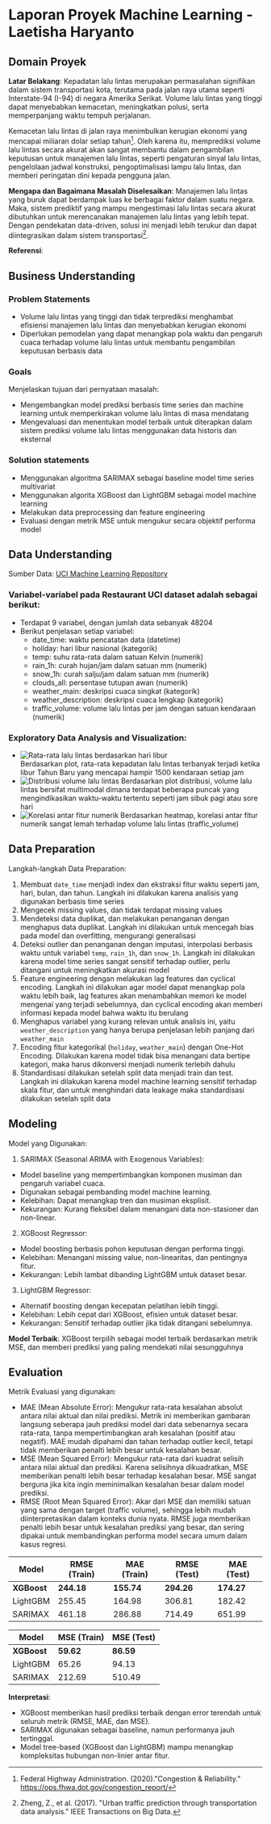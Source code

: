 # Laporan Proyek Machine Learning - Laetisha Haryanto

## Domain Proyek

**Latar Belakang**: Kepadatan lalu lintas merupakan permasalahan signifikan dalam sistem transportasi kota, terutama pada jalan raya utama seperti Interstate-94 (I-94) di negara Amerika Serikat. Volume lalu lintas yang tinggi dapat menyebabkan kemacetan, meningkatkan polusi, serta memperpanjang waktu tempuh perjalanan. 

Kemacetan lalu lintas di jalan raya menimbulkan kerugian ekonomi yang mencapai miliaran dolar setiap tahun[^1]. Oleh karena itu, memprediksi volume lalu lintas secara akurat akan sangat membantu dalam pengambilan keputusan untuk manajemen lalu lintas, seperti pengaturan sinyal lalu lintas, pengelolaan jadwal konstruksi, pengoptimalisasi lampu lalu lintas, dan memberi peringatan dini kepada pengguna jalan.  

**Mengapa dan Bagaimana Masalah Diselesaikan**: Manajemen lalu lintas yang buruk dapat berdampak luas ke berbagai faktor dalam suatu negara. Maka, sistem prediktif yang mampu mengestimasi lalu lintas secara akurat dibutuhkan untuk merencanakan manajemen lalu lintas yang lebih tepat. Dengan pendekatan data-driven, solusi ini menjadi lebih terukur dan dapat diintegrasikan dalam sistem transportasi[^2]. 

**Referensi**:  
[^1]: Federal Highway Administration. (2020)."Congestion & Reliability." https://ops.fhwa.dot.gov/congestion_report/  
[^2]: Zheng, Z., et al. (2017). "Urban traffic prediction through transportation data analysis." IEEE Transactions on Big Data.

## Business Understanding

### Problem Statements

- Volume lalu lintas yang tinggi dan tidak terprediksi menghambat efisiensi manajemen lalu lintas dan menyebabkan kerugian ekonomi
- Diperlukan pemodelan yang dapat menangkap pola waktu dan pengaruh cuaca terhadap volume lalu lintas untuk membantu pengambilan keputusan berbasis data

### Goals

Menjelaskan tujuan dari pernyataan masalah:
- Mengembangkan model prediksi berbasis time series dan machine learning untuk memperkirakan volume lalu lintas di masa mendatang
- Mengevaluasi dan menentukan model terbaik untuk diterapkan dalam sistem prediksi volume lalu lintas menggunakan data historis dan eksternal

### Solution statements
- Menggunakan algoritma SARIMAX sebagai baseline model time series multivariat
- Menggunakan algorita XGBoost dan LightGBM sebagai model machine learning
- Melakukan data preprocessing dan feature engineering
- Evaluasi dengan metrik MSE untuk mengukur secara objektif performa model

## Data Understanding
Sumber Data: [UCI Machine Learning Repository](https://archive.ics.uci.edu/dataset/492/metro+interstate+traffic+volume)

### Variabel-variabel pada Restaurant UCI dataset adalah sebagai berikut:
- Terdapat 9 variabel, dengan jumlah data sebanyak 48204
- Berikut penjelasan setiap variabel:
    - date_time: waktu pencatatan data (datetime)
    - holiday: hari libur nasional (kategorik)
    - temp: suhu rata-rata dalam satuan Kelvin (numerik)
    - rain_1h: curah hujan/jam dalam satuan mm (numerik)
    - snow_1h: curah salju/jam dalam satuan mm (numerik)
    - clouds_all: persentase tutupan awan (numerik)
    - weather_main: deskripsi cuaca singkat (kategorik)
    - weather_description: deskripsi cuaca lengkap (kategorik)
    - traffic_volume: volume lalu lintas per jam dengan satuan kendaraan (numerik)

### Exploratory Data Analysis and Visualization:
- ![Rata-rata lalu lintas berdasarkan hari libur](https://drive.google.com/uc?export=view&id=1N1XU7W1hpPOjqVp__RxBcVvfHhZ8v-jy)  
Berdasarkan plot, rata-rata kepadatan lalu lintas terbanyak terjadi ketika libur Tahun Baru yang mencapai hampir 1500 kendaraan setiap jam
- ![Distribusi volume lalu lintas](https://drive.google.com/uc?export=view&id=158Ehujk0s68yvgmHuIEHY4GM6hB4KMgj)
Berdasarkan plot distribusi, volume lalu lintas bersifat multimodal dimana terdapat beberapa puncak yang mengindikasikan waktu-waktu tertentu seperti jam sibuk pagi atau sore hari  
- ![Korelasi antar fitur numerik](https://drive.google.com/uc?export=view&id=1lOvGcGhBM3xMj8fhkO9k7SfYn9GpLCv8)
Berdasarkan heatmap, korelasi antar fitur numerik sangat lemah terhadap volume lalu lintas (traffic_volume)


## Data Preparation
Langkah-langkah Data Preparation:
1. Membuat `date_time` menjadi index dan ekstraksi fitur waktu seperti jam, hari, bulan, dan tahun. Langkah ini dilakukan karena analisis yang digunakan berbasis time series
2. Mengecek missing values, dan tidak terdapat missing values
3. Mendeteksi data duplikat, dan melakukan penanganan dengan menghapus data duplikat. Langkah ini dilakukan untuk mencegah bias pada model dan overfitting, mengurangi generalisasi
4. Deteksi outlier dan penanganan dengan imputasi, interpolasi berbasis waktu untuk variabel `temp`, `rain_1h`, dan `snow_1h`. Langkah ini dilakukan karena model time series sangat sensitif terhadap outlier, perlu ditangani untuk meningkatkan akurasi model
5. Feature engineering dengan melakukan lag features dan cyclical encoding. Langkah ini dilakukan agar model dapat menangkap pola waktu lebih baik, lag features akan menambahkan memori ke model mengenai yang terjadi sebelumnya, dan cyclical encoding akan memberi informasi kepada model bahwa waktu itu berulang
6. Menghapus variabel yang kurang relevan untuk analisis ini, yaitu `weather_description` yang hanya berupa penjelasan lebih panjang dari `weather_main`
7. Encoding fitur kategorikal (`holiday`, `weather_main`) dengan One-Hot Encoding. Dilakukan karena model tidak bisa menangani data bertipe kategori, maka harus dikonversi menjadi numerik terlebih dahulu
8. Standardisasi dilakukan setelah split data menjadi train dan test. Langkah ini dilakukan karena model machine learning sensitif terhadap skala fitur, dan untuk menghindari data leakage maka standardisasi dilakukan setelah split data

## Modeling
Model yang Digunakan:
1. SARIMAX (Seasonal ARIMA with Exogenous Variables):
- Model baseline yang mempertimbangkan komponen musiman dan pengaruh variabel cuaca.
- Digunakan sebagai pembanding model machine learning.
- Kelebihan: Dapat menangkap tren dan musiman eksplisit.
- Kekurangan: Kurang fleksibel dalam menangani data non-stasioner dan non-linear.
2. XGBoost Regressor:
- Model boosting berbasis pohon keputusan dengan performa tinggi.
- Kelebihan: Menangani missing value, non-linearitas, dan pentingnya fitur.
- Kekurangan: Lebih lambat dibanding LightGBM untuk dataset besar.
3. LightGBM Regressor:
- Alternatif boosting dengan kecepatan pelatihan lebih tinggi.
- Kelebihan: Lebih cepat dari XGBoost, efisien untuk dataset besar.
- Kekurangan: Sensitif terhadap outlier jika tidak ditangani sebelumnya.  

**Model Terbaik**: XGBoost terpilih sebagai model terbaik berdasarkan metrik MSE, dan memberi prediksi yang paling mendekati nilai sesungguhnya

## Evaluation
Metrik Evaluasi yang digunakan:
- MAE (Mean Absolute Error): Mengukur rata-rata kesalahan absolut antara nilai aktual dan nilai prediksi. Metrik ini memberikan gambaran langsung seberapa jauh prediksi model dari data sebenarnya secara rata-rata, tanpa mempertimbangkan arah kesalahan (positif atau negatif). MAE mudah dipahami dan tahan terhadap outlier kecil, tetapi tidak memberikan penalti lebih besar untuk kesalahan besar.
- MSE (Mean Squared Error): Mengukur rata-rata dari kuadrat selisih antara nilai aktual dan prediksi. Karena selisihnya dikuadratkan, MSE memberikan penalti lebih besar terhadap kesalahan besar. MSE sangat berguna jika kita ingin meminimalkan kesalahan besar dalam model prediksi.
- RMSE (Root Mean Squared Error): Akar dari MSE dan memiliki satuan yang sama dengan target (traffic volume), sehingga lebih mudah diinterpretasikan dalam konteks dunia nyata. RMSE juga memberikan penalti lebih besar untuk kesalahan prediksi yang besar, dan sering dipakai untuk membandingkan performa model secara umum dalam kasus regresi.

| Model        | RMSE (Train) | MAE (Train) | RMSE (Test) | MAE (Test) |
|--------------|--------------|-------------|-------------|------------|
| **XGBoost**  | **244.18**   | **155.74**  | **294.26**  | **174.27** |
| LightGBM     | 255.45       | 164.98      | 306.81      | 182.42     |
| SARIMAX      | 461.18       | 286.88      | 714.49      | 651.99     |

| Model       | MSE (Train) | MSE (Test) |
| ----------- | ----------- | ---------- |
| **XGBoost** | **59.62**   | **86.59**  |
| LightGBM    | 65.26       | 94.13      |
| SARIMAX     | 212.69      | 510.49     |

**Interpretasi**:

- XGBoost memberikan hasil prediksi terbaik dengan error terendah untuk seluruh metrik (RMSE, MAE, dan MSE).
- SARIMAX digunakan sebagai baseline, namun performanya jauh tertinggal.
- Model tree-based (XGBoost dan LightGBM) mampu menangkap kompleksitas hubungan non-linier antar fitur.